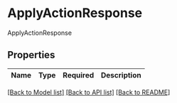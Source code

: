 # ApplyActionResponse

ApplyActionResponse

## Properties
| Name | Type | Required | Description |
| ------------ | ------------- | ------------- | ------------- |


[[Back to Model list]](../../README.md#documentation-for-models) [[Back to API list]](../../README.md#documentation-for-api-endpoints) [[Back to README]](../../README.md)

